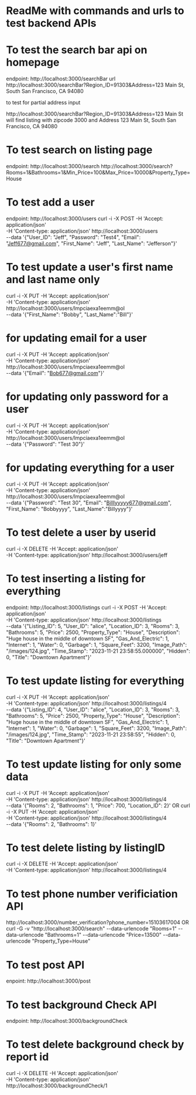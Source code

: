 # ReadMe with commands and urls to test backend APIs

# To test the search bar api on homepage 
endpoint: http://localhost:3000/searchBar
url http://localhost:3000/searchBar?Region_ID=91303&Address=123 Main St, South San Francisco, CA 94080

to test for partial address input

http://localhost:3000/searchBar?Region_ID=91303&Address=123 Main St
will find listing with zipcode 3000 and Address 123 Main St, South San Francisco, CA 94080

# To test search on listing page
endpoint: http://localhost:3000/search
http://localhost:3000/search?Rooms=1&Bathrooms=1&Min_Price=100&Max_Price=10000&Property_Type=House


# To test add a user 
endpoint: http://localhost:3000/users
curl -i -X POST -H 'Accept: application/json' \
-H 'Content-type: application/json' http://localhost:3000/users \
--data '{"User_ID": "Jeff", "Password": "Test4", "Email": "Jeff677@gmail.com", "First_Name": "Jeff", "Last_Name": "Jefferson"}'

# To test update a user's first name and last name only
curl -i -X PUT -H 'Accept: application/json' \
    -H 'Content-type: application/json' http://localhost:3000/users/lmpciaexa1eemm@ol \
    --data '{"First_Name": "Bobby", "Last_Name":"Bill"}'

# for updating email for a user
curl -i -X PUT -H 'Accept: application/json' \
    -H 'Content-type: application/json' http://localhost:3000/users/lmpciaexa1eemm@ol \
    --data '{"Email": "Bob677@gmail.com"}'

# for updating only password for a user
curl -i -X PUT -H 'Accept: application/json' \
    -H 'Content-type: application/json' http://localhost:3000/users/lmpciaexa1eemm@ol \
    --data '{"Password": "Test 30"}'


# for updating everything for a user
curl -i -X PUT -H 'Accept: application/json' \
    -H 'Content-type: application/json' http://localhost:3000/users/lmpciaexa1eemm@ol \
    --data '{"Password": "Test 30", "Email": "Billlyyyyy677@gmail.com", "First_Name": "Bobbyyyy", "Last_Name":"Billyyyy"}'

# To test delete a user by userid
curl -i -X DELETE -H 'Accept: application/json' \
    -H 'Content-type: application/json' http://localhost:3000/users/jeff

# To test inserting a listing for everything
endpoint: http://localhost:3000/listings
curl -i -X POST -H 'Accept: application/json' \
    -H 'Content-type: application/json' http://localhost:3000/listings \
    --data '{"Listing_ID": 5, "User_ID": "alice", "Location_ID": 3, "Rooms": 3, "Bathrooms": 5, "Price": 2500, "Property_Type": "House", "Description": "Huge house in the middle of downtown SF", "Gas_And_Electric": 1, "Internet": 1, "Water": 0, "Garbage": 1, "Square_Feet": 3200, "Image_Path": "/images/124.jpg", "Time_Stamp": "2023-11-21 23:58:55.000000", "Hidden": 0, "Title": "Downtown Apartment"}'

# To test update listing for everything
curl -i -X PUT -H 'Accept: application/json' \
    -H 'Content-type: application/json' http://localhost:3000/listings/4 \
    --data '{"Listing_ID": 4, "User_ID": "alice", "Location_ID": 3, "Rooms": 3, "Bathrooms": 5, "Price": 2500, "Property_Type": "House", "Description": "Huge house in the middle of downtown SF", "Gas_And_Electric": 1, "Internet": 1, "Water": 0, "Garbage": 1, "Square_Feet": 3200, "Image_Path": "/images/124.jpg", "Time_Stamp": "2023-11-21 23:58:55", "Hidden": 0, "Title": "Downtown Apartment"}'

# To test update listing for only some data
curl -i -X PUT -H 'Accept: application/json' \
    -H 'Content-type: application/json' http://localhost:3000/listings/4 \
    --data '{"Rooms": 2, "Bathrooms": 1, "Price": 700, "Location_ID": 2}'
OR
curl -i -X PUT -H 'Accept: application/json' \
    -H 'Content-type: application/json' http://localhost:3000/listings/4 \
    --data '{"Rooms": 2, "Bathrooms": 1}'

# To test delete listing by listingID
curl -i -X DELETE -H 'Accept: application/json' \
    -H 'Content-type: application/json' http://localhost:3000/listings/4

# To test phone number verificiation API 
http://localhost:3000/number_verification?phone_number=15103617004
OR 
curl -G -v "http://localhost:3000/search" --data-urlencode "Rooms=1" --data-urlencode "Bathrooms=1" --data-urlencode "Price=13500" --data-urlencode "Property_Type=House"

# To test post API 
enpoint: http://localhost:3000/post

# To test background Check API 
endpoint: http://localhost:3000/backgroundCheck

# To test delete background check by report id
curl -i -X DELETE -H 'Accept: application/json' \
    -H 'Content-type: application/json' http://localhost:3000/backgroundCheck/1
